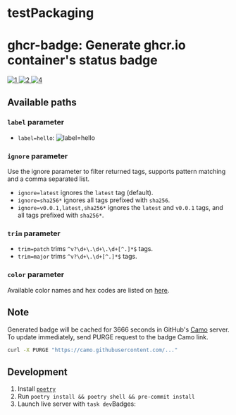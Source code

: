 # testPackaging
# ghcr-badge: Generate ghcr.io container's status badge

[![1] ![2] ![4]](https://github.com/VolkerHartmann/testPackaging/pkgs/container/testpackaging)



## Available paths

### `label` parameter

- `label=hello`: ![label=hello](https://ghcr-badge.egpl.dev/VolkerHartmann/testPackaging/tags?trim=major&label=hello)

### `ignore` parameter

Use the ignore parameter to filter returned tags, supports pattern matching and a comma separated list.

- `ignore=latest` ignores the `latest` tag (default).
- `ignore=sha256*` ignores all tags prefixed with `sha256`.
- `ignore=v0.0.1,latest,sha256*` ignores the `latest` and `v0.0.1` tags, and all tags prefixed with `sha256*`.

### `trim` parameter

- `trim=patch` trims `^v?\d+\.\d+\.\d+[^.]*$` tags.
- `trim=major` trims `^v?\d+\.\d+[^.]*$` tags.

### `color` parameter

Available color names and hex codes are listed on [here](https://github.com/jongracecox/anybadge#colors).

## Note

Generated badge will be cached for 3666 seconds in GitHub's [Camo](https://github.com/atmos/camo) server.
To update immediately, send PURGE request to the badge Camo link.

```bash
curl -X PURGE "https://camo.githubusercontent.com/..."
```

[1]: <https://ghcr-badge.egpl.dev/volkerhartmann/testpackaging/tags?trim=major&color=steelblue&label=docker versions&ignore=main,latest>
[2]: <https://ghcr-badge.egpl.dev/volkerhartmann/testpackaging/latest_tag?trim=major&label=current version&color=steelblue>
[3]: <https://ghcr-badge.egpl.dev/ptr727/plexcleaner/develop_tag>
[4]: <https://ghcr-badge.egpl.dev/volkerhartmann/testpackaging/size?color=steelblue&label=docker size>

## Development

1. Install [`poetry`](https://python-poetry.org/docs/#installation)
1. Run `poetry install && poetry shell && pre-commit install`
1. Launch live server with `task dev`Badges:
